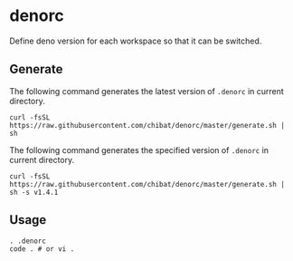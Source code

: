 # denorc

Define deno version for each workspace so that it can be switched.

## Generate

The following command generates the latest version of `.denorc` in current directory.

```
curl -fsSL https://raw.githubusercontent.com/chibat/denorc/master/generate.sh | sh
```

The following command generates the specified version of `.denorc` in current directory.

```
curl -fsSL https://raw.githubusercontent.com/chibat/denorc/master/generate.sh | sh -s v1.4.1
```

## Usage

```
. .denorc
code . # or vi .
```

